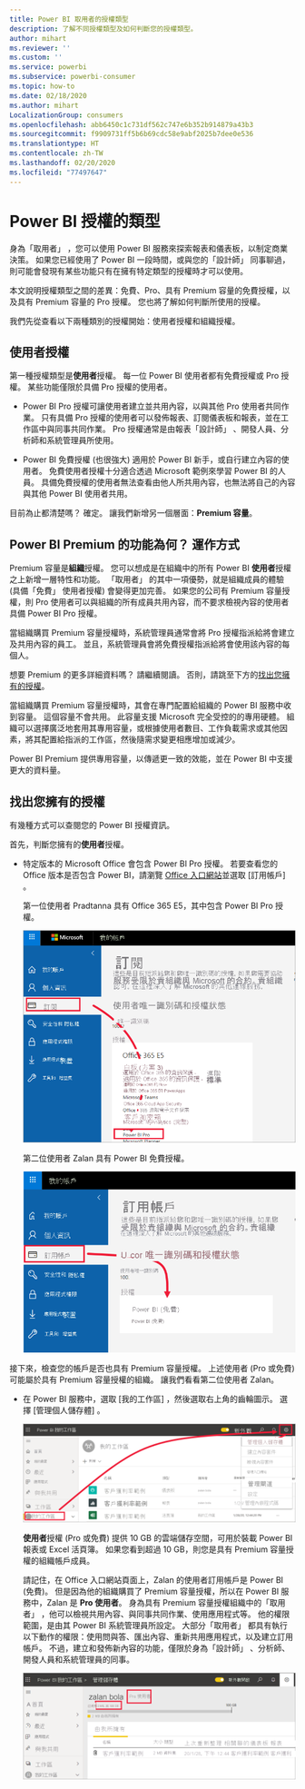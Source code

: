```yaml
---
title: Power BI 取用者的授權類型
description: 了解不同授權類型及如何判斷您的授權類型。
author: mihart
ms.reviewer: ''
ms.custom: ''
ms.service: powerbi
ms.subservice: powerbi-consumer
ms.topic: how-to
ms.date: 02/18/2020
ms.author: mihart
LocalizationGroup: consumers
ms.openlocfilehash: abb6450c1c731df562c747e6b352b914879a43b3
ms.sourcegitcommit: f9909731ff5b6b69cdc58e9abf2025b7dee0e536
ms.translationtype: HT
ms.contentlocale: zh-TW
ms.lasthandoff: 02/20/2020
ms.locfileid: "77497647"
---
```

# <a name="types-of-power-bi-licenses"></a>Power BI 授權的類型
身為「取用者」  ，您可以使用 Power BI 服務來探索報表和儀表板，以制定商業決策。 如果您已經使用了 Power BI 一段時間，或與您的「設計師」  同事聊過，則可能會發現有某些功能只有在擁有特定類型的授權時才可以使用。 

本文說明授權類型之間的差異：免費、Pro、具有 Premium 容量的免費授權，以及具有 Premium 容量的 Pro 授權。 您也將了解如何判斷所使用的授權。  

我們先從查看以下兩種類別的授權開始：使用者授權和組織授權。 

## <a name="user-licenses"></a>使用者授權
第一種授權類型是**使用者**授權。 每一位 Power BI 使用者都有免費授權或 Pro 授權。 某些功能僅限於具備 Pro 授權的使用者。  

- Power BI Pro 授權可讓使用者建立並共用內容，以與其他 Pro 使用者共同作業。 只有具備 Pro 授權的使用者可以發佈報表、訂閱儀表板和報表，並在工作區中與同事共同作業。 Pro 授權通常是由報表「設計師」  、開發人員、分析師和系統管理員所使用。


- Power BI 免費授權 (也很強大) 適用於 Power BI 新手，或自行建立內容的使用者。 免費使用者授權十分適合透過 Microsoft 範例來學習 Power BI 的人員。 具備免費授權的使用者無法查看由他人所共用內容，也無法將自己的內容與其他 Power BI 使用者共用。  

目前為止都清楚嗎？  確定。 讓我們新增另一個層面：**Premium 容量**。

## <a name="what-does-power-bi-premium-do-how-does-it-work"></a>Power BI Premium 的功能為何？ 運作方式
Premium 容量是**組織**授權。 您可以想成是在組織中的所有 Power BI **使用者**授權之上新增一層特性和功能。 「取用者」  的其中一項優勢，就是組織成員的體驗 (具備「免費」  使用者授權) 會變得更加完善。 如果您的公司有 Premium 容量授權，則 Pro 使用者可以與組織的所有成員共用內容，而不要求檢視內容的使用者具備 Power BI Pro 授權。   

當組織購買 Premium 容量授權時，系統管理員通常會將 Pro 授權指派給將會建立及共用內容的員工。 並且，系統管理員會將免費授權指派給將會使用該內容的每個人。  

想要 Premium 的更多詳細資料嗎？ 請繼續閱讀。 否則，請跳至下方的[找出您擁有的授權](#find-out-which-license-you-have)。

當組織購買 Premium 容量授權時，其會在專門配置給組織的 Power BI 服務中收到容量。 這個容量不會共用。 此容量支援 Microsoft 完全受控的的專用硬體。 組織可以選擇廣泛地套用其專用容量，或根據使用者數目、工作負載需求或其他因素，將其配置給指派的工作區，然後隨需求變更相應增加或減少。

Power BI Premium 提供專用容量，以傳遞更一致的效能，並在 Power BI 中支援更大的資料量。 


## <a name="find-out-which-license-you-have"></a>找出您擁有的授權
有幾種方式可以查閱您的 Power BI 授權資訊。 

首先，判斷您擁有的**使用者**授權。

- 特定版本的 Microsoft Office 會包含 Power BI Pro 授權。  若要查看您的 Office 版本是否包含 Power BI，請瀏覽 [Office 入口網站](https://portal.office.com/account)並選取 [訂用帳戶]  。

    第一位使用者 Pradtanna 具有 Office 365 E5，其中包含 Power BI Pro 授權。

    ![Office 入口網站 [訂用帳戶] 索引標籤](media/end-user-license/power-bi-license-office.png)

    第二位使用者 Zalan 具有 Power BI 免費授權。 

    ![Office 入口網站 [訂用帳戶] 索引標籤](media/end-user-license/power-bi-license-free.png)

接下來，檢查您的帳戶是否也具有 Premium 容量授權。 上述使用者 (Pro 或免費) 可能屬於具有 Premium 容量授權的組織。  讓我們看看第二位使用者 Zalan。  

- 在 Power BI 服務中，選取 [我的工作區]  ，然後選取右上角的齒輪圖示。 選擇 [管理個人儲存體]  。

    ![隨即顯示 [齒輪設定] 功能表](media/end-user-license/power-bi-license-personal.png)

    **使用者**授權 (Pro 或免費) 提供 10 GB 的雲端儲存空間，可用於裝載 Power BI 報表或 Excel 活頁簿。 如果您看到超過 10 GB，則您是具有 Premium 容量授權的組織帳戶成員。

    請記住，在 Office 入口網站頁面上，Zalan 的使用者訂用帳戶是 Power BI (免費)。 但是因為他的組織購買了 Premium 容量授權，所以在 Power BI 服務中，Zalan 是 **Pro 使用者**。 身為具有 Premium 容量授權組織中的「取用者」  ，他可以檢視共用內容、與同事共同作業、使用應用程式等。 他的權限範圍，是由其 Power BI 系統管理員所設定。 大部分「取用者」  都具有執行以下動作的權限：使用問與答、匯出內容、重新共用應用程式，以及建立訂用帳戶。  不過，建立和發佈新內容的功能，僅限於身為「設計師」  、分析師、開發人員和系統管理員的同事。   <!-- how can he be Pro if I assigned him a Free account in the O365 portal?  Is he a Pro user with consumer permissions? -->

    ![管理儲存體顯示 100 GB](media/end-user-license/power-bi-license-100gb.png)
